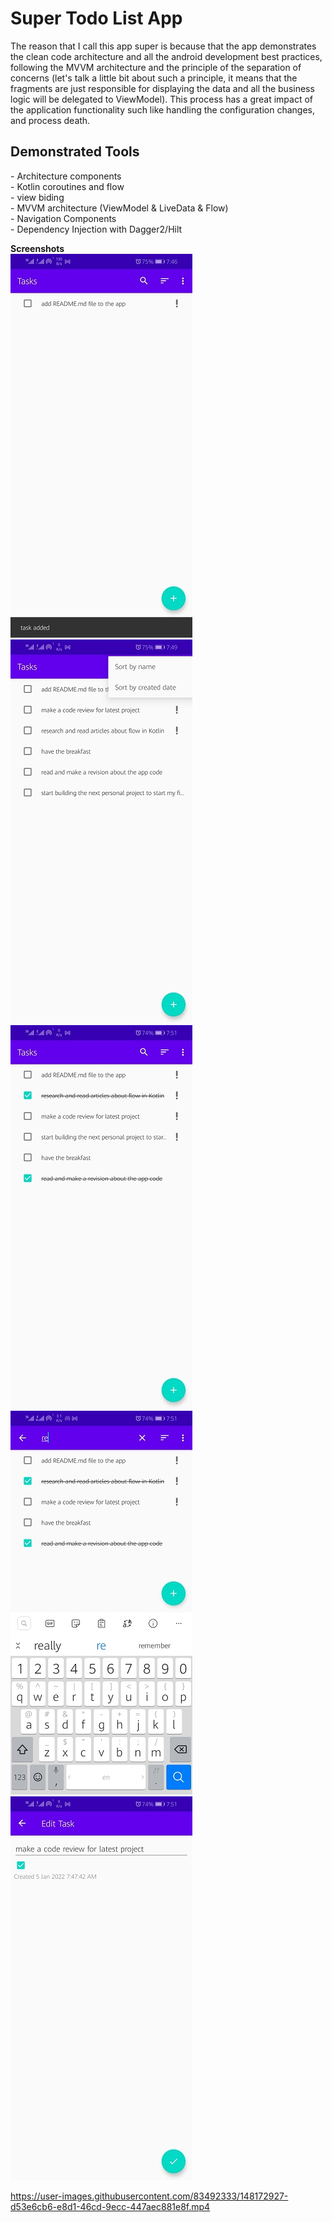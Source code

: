 <h1>Super Todo List App</h1>
The reason that I call this app super is because that the app demonstrates the clean code architecture and all the android development best practices, following the MVVM architecture and the principle of the separation of concerns (let's talk a little bit about such a principle, it means that the fragments are just responsible for displaying the data and all the business logic will be delegated to ViewModel). This process has a great impact of the application functionality such like handling the configuration changes, and process death.
<h2>Demonstrated Tools</h2>
- Architecture components </br>
- Kotlin coroutines and flow</br>
- view biding</br>
- MVVM architecture (ViewModel & LiveData & Flow)</br>
- Navigation Components</br>
- Dependency Injection with Dagger2/Hilt</br>

<b>Screenshots</b></br>
 <img src="https://github.com/3li-7assan-Dev1712/SuperTodoList/blob/master/1.jpg" alt="SuperTodoList Screenshot">
 <img src="https://github.com/3li-7assan-Dev1712/SuperTodoList/blob/master/2.jpg" alt="SuperTodoList Screenshot">
 <img src="https://github.com/3li-7assan-Dev1712/SuperTodoList/blob/master/3.jpg" alt="SuperTodoList Screenshot">
 <img src="https://github.com/3li-7assan-Dev1712/SuperTodoList/blob/master/4.jpg" alt="SuperTodoList Screenshot">
 <img src="https://github.com/3li-7assan-Dev1712/SuperTodoList/blob/master/5.jpg" alt="SuperTodoList Screenshot">




https://user-images.githubusercontent.com/83492333/148172927-d53e6cb6-e8d1-46cd-9ecc-447aec881e8f.mp4

